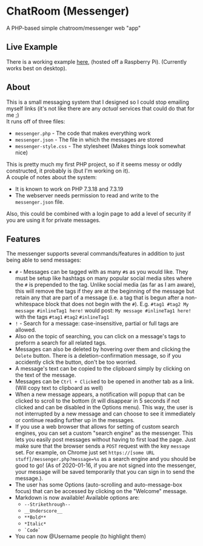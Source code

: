 # ChatRoom (Messenger)

A PHP-based simple chatroom/messenger web "app"

## Live Example

There is a working example [here](https://zachspi.ddns.net/projects/chatroom/messenger.php), (hosted off a Raspberry Pi). (Currently works best on desktop).

## About

This is a small messaging system that I designed so I could stop emailing myself links (it's not like there are any *actual* services that could do that for me ;)\
It runs off of three files:

- `messenger.php` - The code that makes everything work
- `messenger.json` - The file in which the messages are stored
- `messenger-style.css` - The stylesheet (Makes things look somewhat nice)

This is pretty much my first PHP project, so if it seems messy or oddly constructed, it probably is (but I'm working on it).\
A couple of notes about the system:

- It is known to work on PHP 7.3.18 and 7.3.19
- The webserver needs permission to read and write to the `messenger.json` file.

Also, this could be combined with a login page to add a level of security if you are using it for private messages.

## Features

The messenger supports several commands/features in addition to just being able to send messages:

- `#` - Messages can be tagged with as many `#`s as you would like. They must be setup like hashtags on many popular social media sites where the `#` is prepended to the tag. Unlike social media (as far as I am aware), this will remove the tags if they are at the beginning of the message but retain any that are part of a message (i.e. a tag that is begun after a non-whitespace block that does not begin with the `#`). E.g. `#tag1 #tag2 My message #inlineTag1 here!` would post: `My message #inlineTag1 here!` with the tags `#tag1` `#tag2` `#inlineTag1`
- `!` - Search for a message: case-insensitive, partial or full tags are allowed.
- Also on the topic of searching, you can click on a message's tags to preform a search for all related tags.
- Messages can also be deleted by hovering over them and clicking the `Delete` button. There is a deletion-confirmation message, so if you accidently click the button, don't be too worried.
- A message's text can be copied to the clipboard simply by clicking on the text of the message.
- Messages can be `Ctrl + Click`ed to be opened in another tab as a link. (Will copy text to clipboard as well)
- When a new message appears, a notification will popup that can be clicked to scroll to the bottom (it will disappear in 5 seconds if not clicked and can be disabled in the Options menu). This way, the user is not interrupted by a new message and can choose to see it immediately or continue reading further up in the messages.
- If you use a web browser that allows for setting of custom search engines, you can set a custom "search engine" as the messenger. This lets you easily post messages without having to first load the page. Just make sure that the browser sends a `POST` request with the key `message` set. For example, on Chrome just set `https://[some URL stuff]/messenger.php?message=%s` as a search engine and you should be good to go! (As of 2020-01-16, if you are not signed into the messenger, your message will be saved temporarily that you can sign in to send the message.).
- The user has some Options (auto-scrolling and auto-message-box focus) that can be accessed by clicking on the "Welcome" message.
- Markdown is now available! Available options are:
    * `--Strikethrough--`
    * `__Underscore__`
    * `**Bold**`
    * `*Italic*`
    * ``` `Code` ```
- You can now @Username people (to highlight them)
